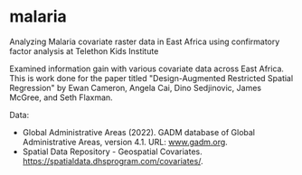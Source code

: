 # malaria
Analyzing Malaria covariate raster data in East Africa using confirmatory factor analysis at Telethon Kids Institute

Examined information gain with various covariate data across East Africa. This is work done for the paper titled 
"Design-Augmented Restricted Spatial Regression" by Ewan Cameron, Angela Cai, Dino Sedjinovic, James McGree, 
and Seth Flaxman.

Data:
- Global Administrative Areas (2022). GADM database of Global Administrative Areas, version 4.1. URL: www.gadm.org. 
- Spatial Data Repository - Geospatial Covariates. https://spatialdata.dhsprogram.com/covariates/.
